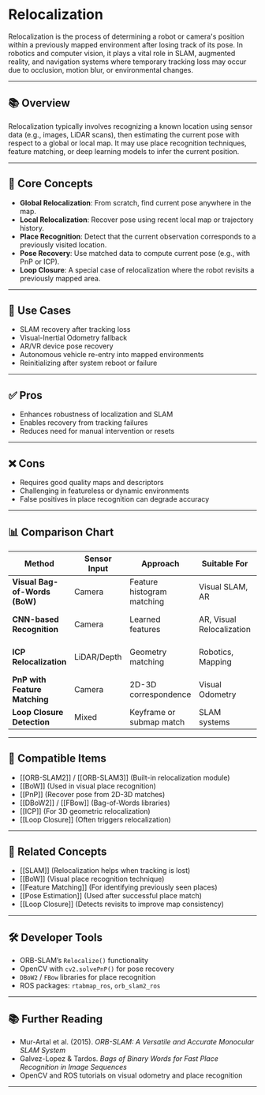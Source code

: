# Relocalization

Relocalization is the process of determining a robot or camera's position within a previously mapped environment after losing track of its pose. In robotics and computer vision, it plays a vital role in SLAM, augmented reality, and navigation systems where temporary tracking loss may occur due to occlusion, motion blur, or environmental changes.

---

## 📚 Overview

Relocalization typically involves recognizing a known location using sensor data (e.g., images, LiDAR scans), then estimating the current pose with respect to a global or local map. It may use place recognition techniques, feature matching, or deep learning models to infer the current position.

---

## 🧠 Core Concepts

- **Global Relocalization**: From scratch, find current pose anywhere in the map.
- **Local Relocalization**: Recover pose using recent local map or trajectory history.
- **Place Recognition**: Detect that the current observation corresponds to a previously visited location.
- **Pose Recovery**: Use matched data to compute current pose (e.g., with PnP or ICP).
- **Loop Closure**: A special case of relocalization where the robot revisits a previously mapped area.

---

## 🧰 Use Cases

- SLAM recovery after tracking loss
- Visual-Inertial Odometry fallback
- AR/VR device pose recovery
- Autonomous vehicle re-entry into mapped environments
- Reinitializing after system reboot or failure

---

## ✅ Pros

- Enhances robustness of localization and SLAM
- Enables recovery from tracking failures
- Reduces need for manual intervention or resets

---

## ❌ Cons

- Requires good quality maps and descriptors
- Challenging in featureless or dynamic environments
- False positives in place recognition can degrade accuracy

---

## 📊 Comparison Chart

| Method              | Sensor Input   | Approach             | Suitable For         | Notes |
|---------------------|----------------|-----------------------|-----------------------|-------|
| **Visual Bag-of-Words (BoW)** | Camera         | Feature histogram matching | Visual SLAM, AR       | Fast, but approximate |
| **CNN-based Recognition**     | Camera         | Learned features            | AR, Visual Relocalization | Robust to appearance change |
| **ICP Relocalization**        | LiDAR/Depth    | Geometry matching           | Robotics, Mapping     | Accurate with dense data |
| **PnP with Feature Matching** | Camera         | 2D-3D correspondence         | Visual Odometry       | Requires known map points |
| **Loop Closure Detection**    | Mixed          | Keyframe or submap match     | SLAM systems          | May trigger relocalization |

---

## 🔧 Compatible Items

- [[ORB-SLAM2]] / [[ORB-SLAM3]] (Built-in relocalization module)
- [[BoW]] (Used in visual place recognition)
- [[PnP]] (Recover pose from 2D-3D matches)
- [[DBoW2]] / [[FBow]] (Bag-of-Words libraries)
- [[ICP]] (For 3D geometric relocalization)
- [[Loop Closure]] (Often triggers relocalization)

---

## 🔗 Related Concepts

- [[SLAM]] (Relocalization helps when tracking is lost)
- [[BoW]] (Visual place recognition technique)
- [[Feature Matching]] (For identifying previously seen places)
- [[Pose Estimation]] (Used after successful place match)
- [[Loop Closure]] (Detects revisits to improve map consistency)

---

## 🛠 Developer Tools

- ORB-SLAM’s `Relocalize()` functionality
- OpenCV with `cv2.solvePnP()` for pose recovery
- `DBoW2` / `FBow` libraries for place recognition
- ROS packages: `rtabmap_ros`, `orb_slam2_ros`

---

## 📚 Further Reading

- Mur-Artal et al. (2015). *ORB-SLAM: A Versatile and Accurate Monocular SLAM System*
- Galvez-Lopez & Tardos. *Bags of Binary Words for Fast Place Recognition in Image Sequences*
- OpenCV and ROS tutorials on visual odometry and place recognition

---
